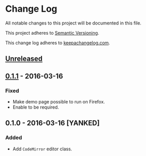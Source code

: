 # Change Log

All notable changes to this project will be documented in this file.

This project adheres to [Semantic Versioning](http://semver.org/).

This change log adheres to [keepachangelog.com](http://keepachangelog.com).

## [Unreleased]

## [0.1.1] - 2016-03-16
### Fixed
- Make demo page possible to run on Firefox.
- Enable to be required.

## 0.1.0 - 2016-03-16 [YANKED]
### Added

- Add `CodeMirror` editor class.

[Unreleased]: https://github.com/yuku-t/textcomplete/compare/v0.1.1...HEAD
[0.1.1]: https://github.com/yuku-t/textcomplete/compare/a6e2e16...v0.1.1
